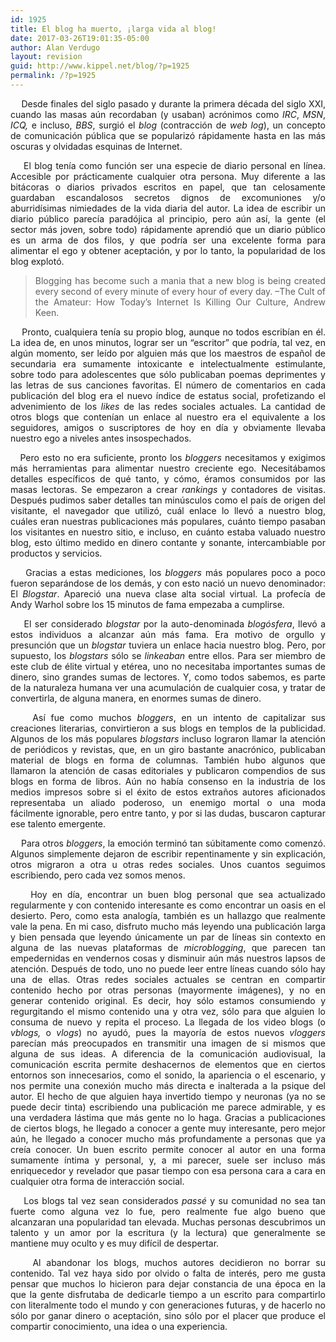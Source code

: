 ```yaml
---
id: 1925
title: El blog ha muerto, ¡larga vida al blog!
date: 2017-03-26T19:01:35-05:00
author: Alan Verdugo
layout: revision
guid: http://www.kippel.net/blog/?p=1925
permalink: /?p=1925
---
```

<p style="text-align: justify;">
      Desde finales del siglo pasado y durante la primera década del siglo XXI, cuando las masas aún recordaban (y usaban) acrónimos como <em>IRC</em>, <em>MSN</em>, <em>ICQ,</em> e incluso, <em>BBS</em>, surgió el <em>blog</em> (contracción de <em>web log</em>), un concepto de comunicación pública que se popularizó rápidamente hasta en las más oscuras y olvidadas esquinas de Internet.
</p>

<p style="text-align: justify;">
      El blog tenía como función ser una especie de diario personal en línea. Accesible por prácticamente cualquier otra persona. Muy diferente a las bitácoras o diarios privados escritos en papel, que tan celosamente guardaban escandalosos secretos dignos de excomuniones y/o aburridísimas nimiedades de la vida diaria del autor. La idea de escribir un diario público parecía paradójica al principio, pero aún así, la gente (el sector más joven, sobre todo) rápidamente aprendió que un diario público es un arma de dos filos, y que podría ser una excelente forma para alimentar el ego y obtener aceptación, y por lo tanto, la popularidad de los blog explotó.
</p>

> <p style="text-align: justify;">
>   Blogging has become such a mania that a new blog is being created every second of every minute of every hour of every day. &#8211;The Cult of the Amateur: How Today’s Internet Is Killing Our Culture, Andrew Keen.
> </p>

<p style="text-align: justify;">
      Pronto, cualquiera tenía su propio blog, aunque no todos escribían en él. La idea de, en unos minutos, lograr ser un &#8220;escritor&#8221; que podría, tal vez, en algún momento, ser leído por alguien más que los maestros de español de secundaria era sumamente intoxicante e intelectualmente estimulante, sobre todo para adolescentes que sólo publicaban poemas deprimentes y las letras de sus canciones favoritas. El número de comentarios en cada publicación del blog era el nuevo índice de estatus social, profetizando el advenimiento de los <em>likes</em> de las redes sociales actuales. La cantidad de otros blogs que contenían un enlace al nuestro era el equivalente a los seguidores, amigos o suscriptores de hoy en día y obviamente llevaba nuestro ego a niveles antes insospechados.
</p>

<p style="text-align: justify;">
     Pero esto no era suficiente, pronto los <em>bloggers</em> necesitamos y exigimos más herramientas para alimentar nuestro creciente ego. Necesitábamos detalles específicos de qué tanto, y cómo, éramos consumidos por las masas lectoras. Se empezaron a crear <em>rankings</em> y contadores de visitas. Después pudimos saber detalles tan minúsculos como el país de origen del visitante, el navegador que utilizó, cuál enlace lo llevó a nuestro blog, cuáles eran nuestras publicaciones más populares, cuánto tiempo pasaban los visitantes en nuestro sitio, e incluso, en cuánto estaba valuado nuestro blog, esto último medido en dinero contante y sonante, intercambiable por productos y servicios.
</p>

<p style="text-align: justify;">
      Gracias a estas mediciones, los <em>bloggers</em> más populares poco a poco fueron separándose de los demás, y con esto nació un nuevo denominador: El <em>Blogstar</em>. Apareció una nueva clase alta social virtual. La profecía de Andy Warhol sobre los 15 minutos de fama empezaba a cumplirse.
</p>

<p style="text-align: justify;">
      El ser considerado <em>blogstar</em> por la auto-denominada <em>blogósfera</em>, llevó a estos individuos a alcanzar aún más fama. Era motivo de orgullo y presunción que un <em>blogstar</em> tuviera un enlace hacia nuestro blog. Pero, por supuesto, los <em>blogstars</em> sólo se <em>linkeaban</em> entre ellos. Para ser miembro de este club de élite virtual y etérea, uno no necesitaba importantes sumas de dinero, sino grandes sumas de lectores. Y, como todos sabemos, es parte de la naturaleza humana ver una acumulación de cualquier cosa, y tratar de convertirla, de alguna manera, en enormes sumas de dinero.
</p>

<p style="text-align: justify;">
      Así fue como muchos <em>bloggers</em>, en un intento de capitalizar sus creaciones literarias, convirtieron a sus blogs en templos de la publicidad. Algunos de los más populares <em>blogstars</em> incluso lograron llamar la atención de periódicos y revistas, que, en un giro bastante anacrónico, publicaban material de blogs en forma de columnas. También hubo algunos que llamaron la atención de casas editoriales y publicaron compendios de sus blogs en forma de libros. Aún no había consenso en la industria de los medios impresos sobre si el éxito de estos extraños autores aficionados representaba un aliado poderoso, un enemigo mortal o una moda fácilmente ignorable, pero entre tanto, y por si las dudas, buscaron capturar ese talento emergente.
</p>

<p style="text-align: justify;">
      Para otros <em>bloggers</em>, la emoción terminó tan súbitamente como comenzó. Algunos simplemente dejaron de escribir repentinamente y sin explicación, otros migraron a otra u otras redes sociales. Unos cuantos seguimos escribiendo, pero cada vez somos menos.
</p>

<p style="text-align: justify;">
      Hoy en día, encontrar un buen blog personal que sea actualizado regularmente y con contenido interesante es como encontrar un oasis en el desierto. Pero, como esta analogía, también es un hallazgo que realmente vale la pena. En mi caso, disfruto mucho más leyendo una publicación larga y bien pensada que leyendo únicamente un par de líneas sin contexto en alguna de las nuevas plataformas de <em>microblogging</em>, que parecen tan empedernidas en vendernos cosas y disminuir aún más nuestros lapsos de atención. Después de todo, uno no puede leer entre líneas cuando sólo hay una de ellas. Otras redes sociales actuales se centran en compartir contenido hecho por otras personas (mayormente imágenes), y no en generar contenido original. Es decir, hoy sólo estamos consumiendo y regurgitando el mismo contenido una y otra vez, sólo para que alguien lo consuma de nuevo y repita el proceso. La llegada de los video blogs (o <em>vblogs,</em> o <em>vlogs</em>) no ayudó, pues la mayoría de estos nuevos <em>vloggers</em> parecían más preocupados en transmitir una imagen de si mismos que alguna de sus ideas. A diferencia de la comunicación audiovisual, la comunicación escrita permite deshacernos de elementos que en ciertos entornos son innecesarios, como el sonido, la apariencia o el escenario, y nos permite una conexión mucho más directa e inalterada a la psique del autor. El hecho de que alguien haya invertido tiempo y neuronas (ya no se puede decir tinta) escribiendo una publicación me parece admirable, y es una verdadera lástima que más gente no lo haga. Gracias a publicaciones de ciertos blogs, he llegado a conocer a gente muy interesante, pero mejor aún, he llegado a conocer mucho más profundamente a personas que ya creía conocer. Un buen escrito permite conocer al autor en una forma sumamente íntima y personal, y, a mi parecer, suele ser incluso más enriquecedor y revelador que pasar tiempo con esa persona cara a cara en cualquier otra forma de interacción social.
</p>

<p style="text-align: justify;">
      Los blogs tal vez sean considerados <em>passé</em> y su comunidad no sea tan fuerte como alguna vez lo fue, pero realmente fue algo bueno que alcanzaran una popularidad tan elevada. Muchas personas descubrimos un talento y un amor por la escritura (y la lectura) que generalmente se mantiene muy oculto y es muy difícil de despertar.
</p>

<p style="text-align: justify;">
      Al abandonar los blogs, muchos autores decidieron no borrar su contenido. Tal vez haya sido por olvido o falta de interés, pero me gusta pensar que muchos lo hicieron para dejar constancia de una época en la que la gente disfrutaba de dedicarle tiempo a un escrito para compartirlo con literalmente todo el mundo y con generaciones futuras, y de hacerlo no sólo por ganar dinero o aceptación, sino sólo por el placer que produce el compartir conocimiento, una idea o una experiencia.
</p>